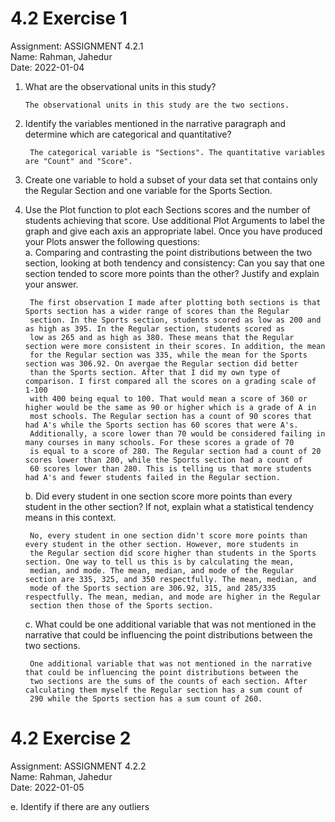 # 4.2 Exercise 1

Assignment: ASSIGNMENT 4.2.1  
Name: Rahman, Jahedur  
Date: 2022-01-04  

1.  What are the observational units in this study?

        The observational units in this study are the two sections.

2. Identify the variables mentioned in the narrative paragraph and determine which are categorical and quantitative?  

        The categorical variable is "Sections". The quantitative variables are "Count" and "Score".

3. Create one variable to hold a subset of your data set that contains only the Regular Section and one variable for the Sports Section.  

4. Use the Plot function to plot each Sections scores and the number of students achieving that score. Use additional Plot Arguments to label the graph and give each axis an appropriate label. Once you have produced your Plots answer the following questions:  
    a. Comparing and contrasting the point distributions between the two section, looking at both tendency and consistency: Can you say that one section tended to score more points than the other? Justify and explain your answer.  
        
        The first observation I made after plotting both sections is that Sports section has a wider range of scores than the Regular 
        section. In the Sports section, students scored as low as 200 and as high as 395. In the Regular section, students scored as 
        low as 265 and as high as 380. These means that the Regular section were more consistent in their scores. In addition, the mean 
        for the Regular section was 335, while the mean for the Sports section was 306.92. On avergae the Regular section did better 
        than the Sports section. After that I did my own type of comparison. I first compared all the scores on a grading scale of 1-100 
        with 400 being equal to 100. That would mean a score of 360 or higher would be the same as 90 or higher which is a grade of A in 
        most schools. The Regular section has a count of 90 scores that had A's while the Sports section has 60 scores that were A's. 
        Additionally, a score lower than 70 would be considered failing in many courses in many schools. For these scores a grade of 70 
        is equal to a score of 280. The Regular section had a count of 20 scores lower than 280, while the Sports section had a count of 
        60 scores lower than 280. This is telling us that more students had A's and fewer students failed in the Regular section.
        
    b. Did every student in one section score more points than every student in the other section? If not, explain what a statistical tendency means in this context.  
    
        No, every student in one section didn't score more points than every student in the other section. However, more students in 
        the Regular section did score higher than students in the Sports section. One way to tell us this is by calculating the mean, 
        median, and mode. The mean, median, and mode of the Regular section are 335, 325, and 350 respectfully. The mean, median, and 
        mode of the Sports section are 306.92, 315, and 285/335 respectfully. The mean, median, and mode are higher in the Regular 
        section then those of the Sports section.
    
    c. What could be one additional variable that was not mentioned in the narrative that could be influencing the point distributions between the two sections.  
    
        One additional variable that was not mentioned in the narrative that could be influencing the point distributions between the 
        two sections are the sums of the counts of each section. After calculating them myself the Regular section has a sum count of 
        290 while the Sports section has a sum count of 260. 


# 4.2 Exercise 2

Assignment: ASSIGNMENT 4.2.2  
Name: Rahman, Jahedur  
Date: 2022-01-05  

e. Identify if there are any outliers
